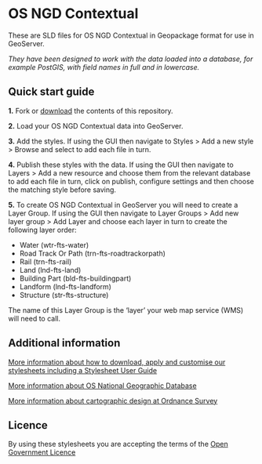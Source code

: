 # OS NGD Contextual

These are SLD files for OS NGD Contextual in Geopackage format for use in GeoServer.

*They have been designed to work with the data loaded into a database, for example PostGIS, with field names in full and in lowercase.*

## Quick start guide

**1.**  Fork or [download](https://github.com/OrdnanceSurvey/osngd-resources/archive/master.zip) the contents of this repository.

**2.**  Load your OS NGD Contextual data into GeoServer.

**3.**  Add the styles. If using the GUI then navigate to Styles > Add a new style > Browse and select to add each file in turn.

**4.**  Publish these styles with the data. If using the GUI then navigate to Layers > Add a new resource and choose them from the relevant database to add each file in turn, click on publish, configure settings and then choose the matching style before saving.

**5.**  To create OS NGD Contextual in GeoServer you will need to create a Layer Group. If using the GUI then navigate to Layer Groups > Add new layer group > Add Layer and choose each layer in turn to create the following layer order:

- Water (wtr-fts-water)
- Road Track Or Path (trn-fts-roadtrackorpath)
- Rail (trn-fts-rail)
- Land (lnd-fts-land)
- Building Part (bld-fts-buildingpart)
- Landform (lnd-fts-landform)
- Structure (str-fts-structure)

The name of this Layer Group is the ‘layer’ your web map service (WMS) will need to call.

## Additional information

[More information about how to download, apply and customise our stylesheets including a Stylesheet User Guide](http://www.ordnancesurvey.co.uk/resources/carto-design/cartographic-stylesheets.html)

[More information about OS National Geographic Database](https://www.ordnancesurvey.co.uk/business-government/products/os-select-build)

[More information about cartographic design at Ordnance Survey](https://www.ordnancesurvey.co.uk/resources/carto-design/)

## Licence

By using these stylesheets you are accepting the terms of the [Open Government Licence](http://www.nationalarchives.gov.uk/doc/open-government-licence/)
